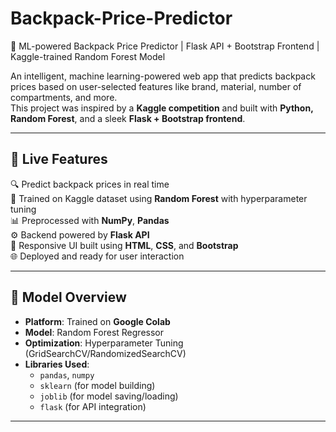 # Backpack-Price-Predictor
🎒 ML-powered Backpack Price Predictor | Flask API + Bootstrap Frontend | Kaggle-trained Random Forest Model

An intelligent, machine learning-powered web app that predicts backpack prices based on user-selected features like brand, material, number of compartments, and more.  
This project was inspired by a **Kaggle competition** and built with **Python, Random Forest**, and a sleek **Flask + Bootstrap frontend**.

---

## 🚀 Live Features

🔍 Predict backpack prices in real time  
🧠 Trained on Kaggle dataset using **Random Forest** with hyperparameter tuning  
📊 Preprocessed with **NumPy**, **Pandas**  
⚙️ Backend powered by **Flask API**  
🎨 Responsive UI built using **HTML**, **CSS**, and **Bootstrap**  
🌐 Deployed and ready for user interaction

---

## 🧠 Model Overview

- **Platform**: Trained on **Google Colab**
- **Model**: Random Forest Regressor
- **Optimization**: Hyperparameter Tuning (GridSearchCV/RandomizedSearchCV)
- **Libraries Used**:
  - `pandas`, `numpy`
  - `sklearn` (for model building)
  - `joblib` (for model saving/loading)
  - `flask` (for API integration)

---


